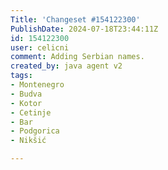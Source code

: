 ```yaml
---
Title: 'Changeset #154122300'
PublishDate: 2024-07-18T23:44:11Z
id: 154122300
user: celicni
comment: Adding Serbian names.
created_by: java agent v2
tags:
- Montenegro
- Budva
- Kotor
- Cetinje
- Bar
- Podgorica
- Nikšić

---
```

